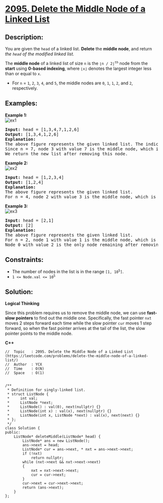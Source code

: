 # [2095. Delete the Middle Node of a Linked List](https://leetcode.com/problems/delete-the-middle-node-of-a-linked-list/)


## Description:

<p>You are given the <code>head</code> of a linked list. <strong>Delete</strong> the <strong>middle node</strong>, and return <em>the <code>head</code> of the modified linked list.</em></p>

<p>The <strong>middle node</strong> of a linked list of size <code>n</code> is the <code>⌊n / 2⌋<sup>th</sup></code> node from the <strong>start</strong> using <strong>0-based indexing</strong>, where <code>⌊x⌋</code> denotes the largest integer less than or equal to <code>x</code>.</p>
<ul>
    <li>For <code>n</code> = <code>1</code>, <code>2</code>, <code>3</code>, <code>4</code>, and <code>5</code>, the middle nodes are <code>0</code>, <code>1</code>, <code>1</code>, <code>2</code>, and <code>2</code>, respectively.</p>
</ul>


## Examples:

<strong>Example 1:</strong>
<br/>![ex1](https://assets.leetcode.com/uploads/2021/11/16/eg1drawio.png)
<pre>
<strong>Input:</strong> head = [1,3,4,7,1,2,6]
<strong>Output:</strong> [1,3,4,1,2,6]
<strong>Explanation:</strong> 
The above figure represents the given linked list. The indices of the nodes are written below.
Since n = 7, node 3 with value 7 is the middle node, which is marked in red.
We return the new list after removing this node. 
</pre>

<strong>Example 2:</strong>
<br/>![ex2](https://assets.leetcode.com/uploads/2021/11/16/eg2drawio.png)
<pre>
<strong>Input:</strong> head = [1,2,3,4]
<strong>Output:</strong> [1,2,4]
<strong>Explanation:</strong> 
The above figure represents the given linked list.
For n = 4, node 2 with value 3 is the middle node, which is marked in red.
</pre>

<strong>Example 3:</strong>
<br/>![ex3](https://assets.leetcode.com/uploads/2021/11/16/eg3drawio.png)
<pre>
<strong>Input:</strong> head = [2,1]
<strong>Output:</strong> [2]
<strong>Explanation:</strong> 
The above figure represents the given linked list.
For n = 2, node 1 with value 1 is the middle node, which is marked in red.
Node 0 with value 2 is the only node remaining after removing node 1.
</pre>


## Constraints:

<ul>
    <li>The number of nodes in the list is in the range <code>[1, 10<sup>5</sup>]</code>.</li>
    <li><code>1 &lt;= Node.val &lt;= 10<sup>5</sup></code></li>
</ul>


## Solution:

<strong>Logical Thinking</strong>
<p>Since this problem requires us to remove the middle node, we can use <strong>fast-slow pointers</strong> to find out the middle one. Specifically, the fast pointer <code>nxt</code> moves 2 steps forward each time while the slow pointer <code>cur</code> moves 1 step forward, so when the fast pointer arrives at the tail of the list, the slow pointer points to the middle node.</p>


<strong>C++</strong>

```
//  Topic   : 2095. Delete the Middle Node of a Linked List (https://leetcode.com/problems/delete-the-middle-node-of-a-linked-list/)
//  Author  : YCX
//  Time    : O(N)
//  Space   : O(1)


/**
 * Definition for singly-linked list.
 * struct ListNode {
 *     int val;
 *     ListNode *next;
 *     ListNode() : val(0), next(nullptr) {}
 *     ListNode(int x) : val(x), next(nullptr) {}
 *     ListNode(int x, ListNode *next) : val(x), next(next) {}
 * };
 */
class Solution {
public:
    ListNode* deleteMiddle(ListNode* head) {
        ListNode* ans = new ListNode();
        ans->next = head;
        ListNode* cur = ans->next, * nxt = ans->next->next;
        if (!nxt)
            return nullptr;
        while (nxt->next && nxt->next->next)
        {
            nxt = nxt->next->next;
            cur = cur->next;
        }
        cur->next = cur->next->next;
        return (ans->next);
    }
};
```